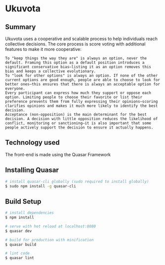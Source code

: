 # Ukuvota
## Summary

Ukuvota uses a cooperative and scalable process to help individuals reach collective decisions. The core process is score voting with additional features to make it more cooperative:

    To "keep things the way they are" is always an option, never the default. Framing this option as a default position introduces a significant conservative bias—listing it as an option removes this bias and keeps a collective evolutionary.
    To "look for other options" is always an option. If none of the other current options are good enough, people are able to choose to look for better ones—this ensures that there is always an acceptable option for everyone.
    Every participant can express how much they support or oppose each option. Limiting people to choose their favorite or list their preference prevents them from fully expressing their opinions—scoring clarifies opinions and makes it much more likely to identify the best decision.
    Acceptance (non-opposition) is the main determinant for the best decision. A decision with little opposition reduces the likelihood of conflict, monitoring or sanctioning—it is also important that some people actively support the decision to ensure it actually happens.

## Technology used
The front-end is made using the Quasar Framework

## Installing Quasar

``` bash
# install quasar-cli globally (sudo required to install globally)
$ sudo npm install -g quasar-cli
```

## Build Setup

``` bash
# install dependencies
$ npm install

# serve with hot reload at localhost:8080
$ quasar dev

# build for production with minification
$ quasar build

# lint code
$ quasar lint
```
